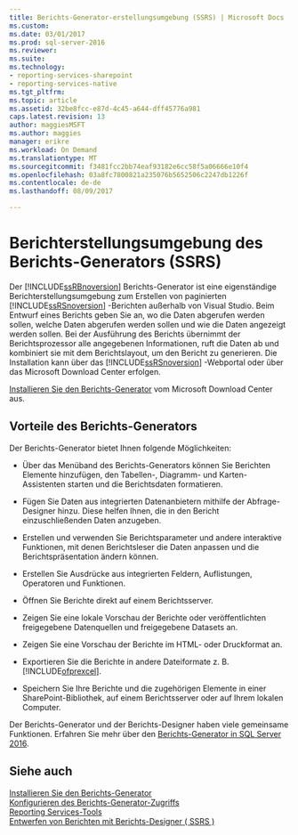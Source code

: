 ```yaml
---
title: Berichts-Generator-erstellungsumgebung (SSRS) | Microsoft Docs
ms.custom: 
ms.date: 03/01/2017
ms.prod: sql-server-2016
ms.reviewer: 
ms.suite: 
ms.technology:
- reporting-services-sharepoint
- reporting-services-native
ms.tgt_pltfrm: 
ms.topic: article
ms.assetid: 32be8fcc-e87d-4c45-a644-dff45776a981
caps.latest.revision: 13
author: maggiesMSFT
ms.author: maggies
manager: erikre
ms.workload: On Demand
ms.translationtype: MT
ms.sourcegitcommit: f3481fcc2bb74eaf93182e6cc58f5a06666e10f4
ms.openlocfilehash: 03a8fc7800821a235076b5652506c2247db1226f
ms.contentlocale: de-de
ms.lasthandoff: 08/09/2017

---
```

# <a name="report-builder-authoring-environment-ssrs"></a>Berichterstellungsumgebung des Berichts-Generators (SSRS)
  Der [!INCLUDE[ssRBnoversion](../../includes/ssrbnoversion-md.md)] Berichts-Generator ist eine eigenständige Berichterstellungsumgebung zum Erstellen von paginierten [!INCLUDE[ssRSnoversion](../../includes/ssrsnoversion-md.md)] -Berichten außerhalb von Visual Studio. Beim Entwurf eines Berichts geben Sie an, wo die Daten abgerufen werden sollen, welche Daten abgerufen werden sollen und wie die Daten angezeigt werden sollen. Bei der Ausführung des Berichts übernimmt der Berichtsprozessor alle angegebenen Informationen, ruft die Daten ab und kombiniert sie mit dem Berichtslayout, um den Bericht zu generieren. Die Installation kann über das [!INCLUDE[ssRSnoversion](../../includes/ssrsnoversion-md.md)] -Webportal oder über das Microsoft Download Center erfolgen.  
  
 [Installieren Sie den Berichts-Generator](../../reporting-services/install-windows/install-report-builder.md) vom Microsoft Download Center aus.  
  
## <a name="benefits-of-report-builder"></a>Vorteile des Berichts-Generators  
 Der Berichts-Generator bietet Ihnen folgende Möglichkeiten:  
  
-   Über das Menüband des Berichts-Generators können Sie Berichten Elemente hinzufügen, den Tabellen-, Diagramm- und Karten-Assistenten starten und die Berichtsdaten formatieren.  
  
-   Fügen Sie Daten aus integrierten Datenanbietern mithilfe der Abfrage-Designer hinzu. Diese helfen Ihnen, die in den Bericht einzuschließenden Daten anzugeben.  
  
-   Erstellen und verwenden Sie Berichtsparameter und andere interaktive Funktionen, mit denen Berichtsleser die Daten anpassen und die Berichtspräsentation ändern können.  
  
-   Erstellen Sie Ausdrücke aus integrierten Feldern, Auflistungen, Operatoren und Funktionen.  
  
-   Öffnen Sie Berichte direkt auf einem Berichtsserver.  
  
-   Zeigen Sie eine lokale Vorschau der Berichte oder veröffentlichten freigegebene Datenquellen und freigegebene Datasets an.  
  
-   Zeigen Sie eine Vorschau der Berichte im HTML- oder Druckformat an.  
  
-   Exportieren Sie die Berichte in andere Dateiformate z. B. [!INCLUDE[ofprexcel](../../includes/ofprexcel-md.md)].  
  
-   Speichern Sie Ihre Berichte und die zugehörigen Elemente in einer SharePoint-Bibliothek, auf einem Berichtsserver oder auf Ihrem lokalen Computer.  
  
 Der Berichts-Generator und der Berichts-Designer haben viele gemeinsame Funktionen. Erfahren Sie mehr über den [Berichts-Generator in SQL Server 2016](../../reporting-services/report-builder/report-builder-in-sql-server-2016.md).  
  
## <a name="see-also"></a>Siehe auch  
 [Installieren Sie den Berichts-Generator](../../reporting-services/install-windows/install-report-builder.md)   
 [Konfigurieren des Berichts-Generator-Zugriffs](../../reporting-services/report-server/configure-report-builder-access.md)   
 [Reporting Services-Tools](../../reporting-services/tools/reporting-services-tools.md)   
 [Entwerfen von Berichten mit Berichts-Designer &#40; SSRS &#41;](../../reporting-services/tools/design-reporting-services-paginated-reports-with-report-designer-ssrs.md)  
  
  

